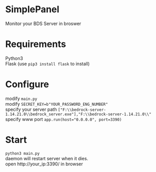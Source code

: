 # SimplePanel
Monitor your BDS Server in broswer
# Requirements
Python3<br>
Flask (use `pip3 install flask` to install)<br>
# Configure
modify `main.py`<br>
modify `SECRET_KEY=b"YOUR_PASSWORD_ENG_NUMBER"`<br>
specify your server path `["F:\\bedrock-server-1.14.21.0\\bedrock_server.exe"],"F:\\bedrock-server-1.14.21.0\\"`<br>
specify www port `app.run(host="0.0.0.0", port=3390)`<br>
# Start
`python3 main.py`<br>
daemon will restart server when it dies.<br>
open http://your_ip:3390/ in browser
